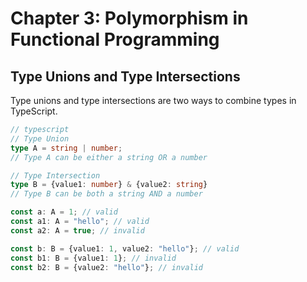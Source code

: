 # Chapter 3: Polymorphism in Functional Programming

## Type Unions and Type Intersections

Type unions and type intersections are two ways to combine types in TypeScript.

```typescript
// typescript
// Type Union 
type A = string | number;
// Type A can be either a string OR a number

// Type Intersection
type B = {value1: number} & {value2: string}
// Type B can be both a string AND a number

const a: A = 1; // valid
const a1: A = "hello"; // valid
const a2: A = true; // invalid

const b: B = {value1: 1, value2: "hello"}; // valid
const b1: B = {value1: 1}; // invalid
const b2: B = {value2: "hello"}; // invalid

```


